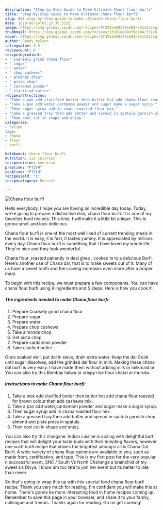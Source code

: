 ```yaml
---
description: "Step-by-Step Guide to Make Ultimate Chana flour burfi"
title: "Step-by-Step Guide to Make Ultimate Chana flour burfi"
slug: 661-step-by-step-guide-to-make-ultimate-chana-flour-burfi
date: 2020-08-14T01:16:30.553Z
image: https://img-global.cpcdn.com/recipes/9f391ae803f9ce04/751x532cq70/chana-flour-burfi-recipe-main-photo.jpg
thumbnail: https://img-global.cpcdn.com/recipes/9f391ae803f9ce04/751x532cq70/chana-flour-burfi-recipe-main-photo.jpg
cover: https://img-global.cpcdn.com/recipes/9f391ae803f9ce04/751x532cq70/chana-flour-burfi-recipe-main-photo.jpg
author: Randy Nelson
ratingvalue: 3.8
reviewcount: 8
recipeingredient:
- " Coarsely grind chana flour"
- " sugar"
- " water"
- " chop cashews"
- " almonds chop"
- " pista chop"
- " cardamom powder"
- " clarified butter"
recipeinstructions:
- "Take a wok add clarified butter then butter hot add chana flour roasted for brown colour then add cashews mix."
- "Take a pan add water,cardamom powder and sugar make a sugar syrup."
- "Then sugar syrup add in chana roasted flour mix."
- "Take a greased tray then add batter and spread in spatula garnish chop almond and pista press in spatula."
- "Then cool cut in shape and enjoy."
categories:
- Recipe
tags:
- chana
- flour
- burfi

katakunci: chana flour burfi 
nutrition: 111 calories
recipecuisine: American
preptime: "PT39M"
cooktime: "PT31M"
recipeyield: "1"
recipecategory: Dessert

---
```



![Chana flour burfi](https://img-global.cpcdn.com/recipes/9f391ae803f9ce04/751x532cq70/chana-flour-burfi-recipe-main-photo.jpg)

Hello everybody, I hope you are having an incredible day today. Today, we're going to prepare a distinctive dish, chana flour burfi. It is one of my favorites food recipes. This time, I will make it a little bit unique. This is gonna smell and look delicious.

Chana flour burfi is one of the most well liked of current trending meals in the world. It is easy, it is fast, it tastes yummy. It is appreciated by millions every day. Chana flour burfi is something that I have loved my whole life. They're nice and they look wonderful.

Chana flour ,roasted patiently in desi ghee , cooked in to a delicious Burfi. Here&#39;s another use of Chana dal, that is to make sweets out of it. Many of us have a sweet tooth and the craving increases even more after a proper meal.


To begin with this recipe, we must prepare a few components. You can have chana flour burfi using 8 ingredients and 5 steps. Here is how you cook it.

<!--inarticleads1-->

##### The ingredients needed to make Chana flour burfi:

1. Prepare  Coarsely grind chana flour
1. Prepare  sugar
1. Prepare  water
1. Prepare  chop cashews
1. Take  almonds chop
1. Get  pista chop
1. Prepare  cardamom powder
1. Take  clarified butter


Once soaked well, put dal in sieve, drain extra water. Keep the dal Cook until sugar dissolves, add the grinded dal flour in milk. Making these chana dal burfi is very easy. I have made them without adding milk or milkmaid or You can also try this Bombay halwa or crispy rice flour chakri or muruku. 

<!--inarticleads2-->

##### Instructions to make Chana flour burfi:

1. Take a wok add clarified butter then butter hot add chana flour roasted for brown colour then add cashews mix.
1. Take a pan add water,cardamom powder and sugar make a sugar syrup.
1. Then sugar syrup add in chana roasted flour mix.
1. Take a greased tray then add batter and spread in spatula garnish chop almond and pista press in spatula.
1. Then cool cut in shape and enjoy.


You can also try this mangane. Indian cuisine is oozing with delightful burfi recipes that will delight your taste buds with their tempting flavors, however one such burfi recipe that shines the brightest amongst all is Chana Dal Burfi. A wide variety of chana flour options are available to you, such as made from, certification, and type. This is my first post for the very popular n successful event, SNC / South Vs North Challenge a brainchild of my sweet sis Divya. I know am too late to join her event but its better to late than never. 

So that's going to wrap this up with this special food chana flour burfi recipe. Thank you very much for reading. I'm confident you will make this at home. There's gonna be more interesting food in home recipes coming up. Remember to save this page in your browser, and share it to your family, colleague and friends. Thanks again for reading. Go on get cooking!
